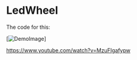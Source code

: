 # LedWheel

The code for this:

[![DemoImage](https://docs.google.com/uc?id=0B1SGO56vcYP5aEx3VHZFaFpnQjA)]

https://www.youtube.com/watch?v=MzuFIgafypw

